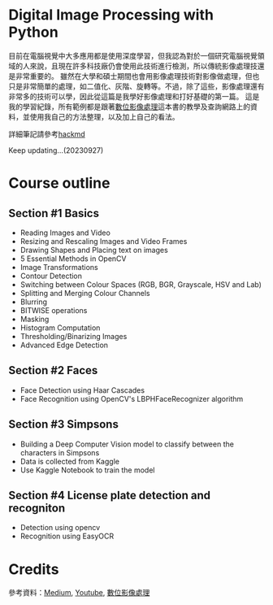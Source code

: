 # Digital Image Processing with Python
目前在電腦視覺中大多應用都是使用深度學習，但我認為對於一個研究電腦視覺領域的人來說，且現在許多科技廠仍會使用此技術進行檢測，所以傳統影像處理技還是非常重要的。
雖然在大學和碩士期間也會用影像處理技術對影像做處理，但也只是非常簡單的處理，如二值化、灰階、旋轉等。不過，除了這些，影像處理還有非常多的技術可以學，因此從這篇是我學好影像處理和打好基礎的第一篇。
這是我的學習紀錄，所有範例都是跟著[數位影像處理](https://www.books.com.tw/products/0010923809)這本書的教學及查詢網路上的資料，並使用我自己的方法整理，以及加上自己的看法。

詳細筆記請參考[hackmd](https://hackmd.io/juj5Mz2aTZmAQEwDXPXmdg?view)

Keep updating...(20230927)

# Course outline
## Section #1 Basics
- Reading Images and Video 
- Resizing and Rescaling Images and Video Frames
- Drawing Shapes and Placing text on images
- 5 Essential Methods in OpenCV
- Image Transformations
- Contour Detection
- Switching between Colour Spaces (RGB, BGR, Grayscale, HSV and Lab)
- Splitting and Merging Colour Channels
- Blurring
- BITWISE operations
- Masking
- Histogram Computation
- Thresholding/Binarizing Images
- Advanced Edge Detection
## Section #2 Faces
- Face Detection using Haar Cascades 
- Face Recognition using OpenCV's LBPHFaceRecognizer algorithm
## Section #3 Simpsons
- Building a Deep Computer Vision model to classify between the characters in Simpsons
- Data is collected from Kaggle
- Use Kaggle Notebook to train the model

## Section #4 License plate detection and recogniton
- Detection using opencv
- Recognition using EasyOCR

# Credits
參考資料：[Medium][1], [Youtube][2], [數位影像處理][3]

[1]: https://medium.com/jimmy-wang/opencv-基礎教學筆記-with-python-d780f571a57a "Medium"
[2]: https://www.youtube.com/watch?v=oXlwWbU8l2o "Youtube"
[3]: https://www.books.com.tw/products/0010923809
